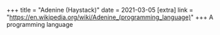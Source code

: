 +++
title = "Adenine (Haystack)"
date = 2021-03-05
[extra]
link = "https://en.wikipedia.org/wiki/Adenine_(programming_language)"
+++
A programming language

